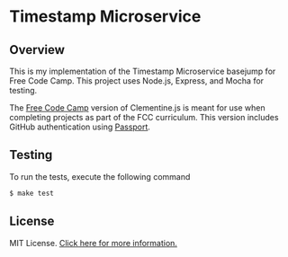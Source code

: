 # Timestamp Microservice


## Overview

This is my implementation of the Timestamp Microservice basejump for Free Code Camp.  This project uses Node.js, Express, and Mocha for testing.

The [Free Code Camp](http://www.freecodecamp.com) version of Clementine.js is meant for use when completing projects as part of the FCC curriculum. This version includes GitHub authentication using [Passport](http://passportjs.org/).

## Testing

To run the tests, execute the following command

```bash
$ make test
```

## License

MIT License. [Click here for more information.](LICENSE.md)

